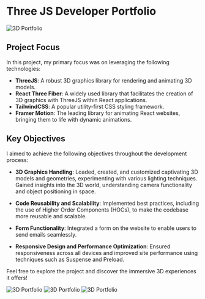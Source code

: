 # Three JS Developer Portfolio

![3D Portfolio](https://projects.arslanstack.com/photos/threed/1.png)

## Project Focus

In this project, my primary focus was on leveraging the following technologies:

- **ThreeJS**: A robust 3D graphics library for rendering and animating 3D models.
- **React Three Fiber**: A widely used library that facilitates the creation of 3D graphics with ThreeJS within React applications.
- **TailwindCSS**: A popular utility-first CSS styling framework.
- **Framer Motion**: The leading library for animating React websites, bringing them to life with dynamic animations.

## Key Objectives

I aimed to achieve the following objectives throughout the development process:

- **3D Graphics Handling**: Loaded, created, and customized captivating 3D models and geometries, experimenting with various lighting techniques. Gained insights into the 3D world, understanding camera functionality and object positioning in space.

- **Code Reusability and Scalability**: Implemented best practices, including the use of Higher Order Components (HOCs), to make the codebase more reusable and scalable.

- **Form Functionality**: Integrated a form on the website to enable users to send emails seamlessly.

- **Responsive Design and Performance Optimization**: Ensured responsiveness across all devices and improved site performance using techniques such as Suspense and Preload.

Feel free to explore the project and discover the immersive 3D experiences it offers!


![3D Portfolio](https://projects.arslanstack.com/photos/threed/2.png)
![3D Portfolio](https://projects.arslanstack.com/photos/threed/3.png)
![3D Portfolio](https://projects.arslanstack.com/photos/threed/4.png)
